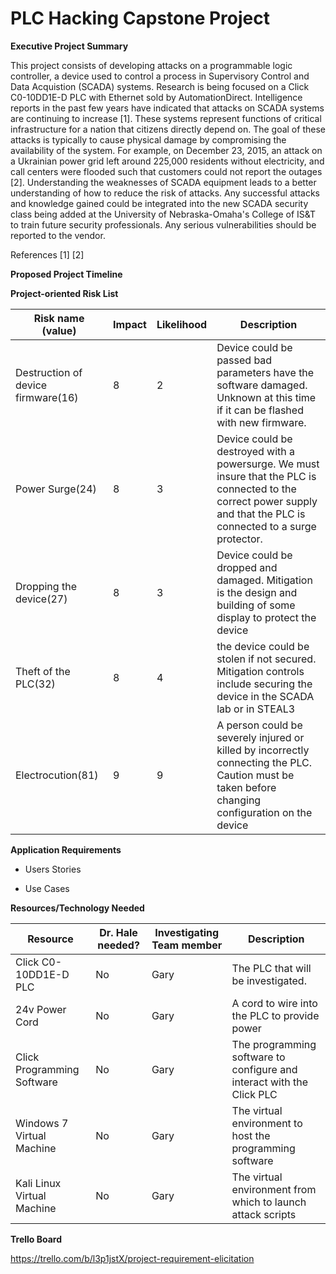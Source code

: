 
# PLC Hacking Capstone Project

<b>Executive Project Summary</b>

This project consists of developing attacks on a programmable logic controller, a device used to control a process in Supervisory Control and Data Acquistion (SCADA) systems. Research is being focused on a Click C0-10DD1E-D PLC with Ethernet sold by AutomationDirect. Intelligence reports in the past few years have indicated that attacks on SCADA systems are continuing to increase [1]. These systems represent functions of critical infrastructure for a nation that citizens directly depend on. The goal of these attacks is typically to cause physical damage by compromising the availability of the system. For example, on December 23, 2015, an attack on a Ukrainian power grid left around 225,000 residents without electricity, and call centers were flooded such that customers could not report the outages [2]. Understanding the weaknesses of SCADA equipment leads to a better understanding of how to reduce the risk of attacks. Any successful attacks and knowledge gained could be integrated into the new SCADA security class being added at the University of Nebraska-Omaha's College of IS&T to train future security professionals. Any serious vulnerabilities should be reported to the vendor.

References
[1]
[2]

<b>Proposed Project Timeline</b>

<b>Project-oriented Risk List</b>

|Risk name (value)  | Impact     | Likelihood | Description |
|-------------------|------------|------------|-------------|
|Destruction of device firmware(16) | 8 | 2 | Device could be passed bad parameters have the software damaged. Unknown at this time if it can be flashed with new firmware. |
| Power Surge(24) | 8 | 3 | Device could be destroyed with  a powersurge. We must insure that the PLC is connected to the correct power supply and that the PLC is connected to a surge protector. |
| Dropping the device(27) | 8 | 3 | Device could be dropped and damaged. Mitigation is the design and building of some display to protect the device |
| Theft of the PLC(32) | 8 | 4 | the device could be stolen if not secured. Mitigation controls include securing the device in the SCADA lab or in STEAL3 |
| Electrocution(81) | 9 | 9 | A person could be severely injured or killed by incorrectly connecting the PLC. Caution must be taken before changing configuration on the device |
<b>Application Requirements</b>

- Users Stories

- Use Cases

<b>Resources/Technology Needed</b>

|Resource  | Dr. Hale needed? | Investigating Team member | Description |
|----------|------------------|---------------------------|-------------|
|Click C0-10DD1E-D PLC | No | Gary | The PLC that will be investigated. |
|24v Power Cord | No | Gary | A cord to wire into the PLC to provide power |
|Click Programming Software | No | Gary | The programming software to configure and interact with the Click PLC |
|Windows 7 Virtual Machine | No | Gary | The virtual environment to host the programming software |
|Kali Linux Virtual Machine| No | Gary | The virtual environment from which to launch attack scripts |

<b>Trello Board</b>

https://trello.com/b/l3p1jstX/project-requirement-elicitation
